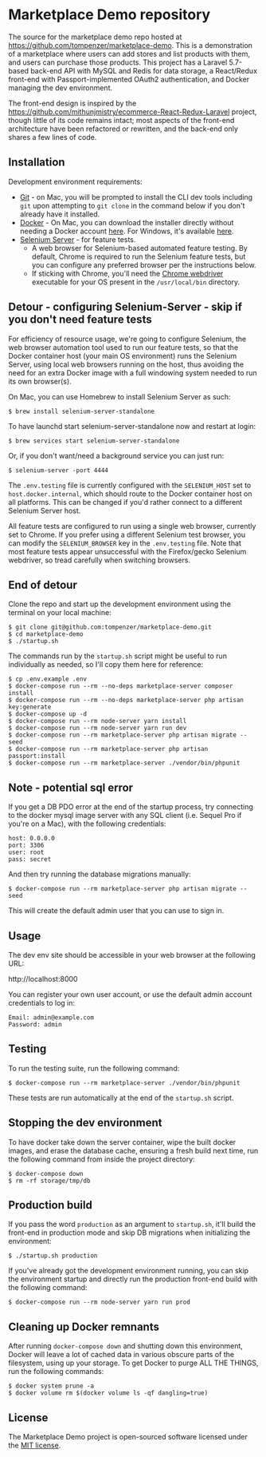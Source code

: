 # Marketplace Demo repository

The source for the marketplace demo repo hosted at
https://github.com/tompenzer/marketplace-demo. This is a demonstration of a
marketplace where users can add stores and list products with them, and users
can purchase those products. This project has a Laravel 5.7-based back-end
API with MySQL and Redis for data storage, a React/Redux front-end with
Passport-implemented OAuth2 authentication, and Docker managing the dev
environment.

The front-end design is inspired by the
https://github.com/mithunjmistry/ecommerce-React-Redux-Laravel project, though
little of its code remains intact; most aspects of the front-end architecture
have been refactored or rewritten, and the back-end only shares a few lines of
code.


## Installation

Development environment requirements:
- [Git](https://git-scm.com/) - on Mac, you will be prompted to install the CLI
dev tools including `git` upon attempting to `git clone` in the command below if
you don't already have it installed.
- [Docker](https://store.docker.com/search?offering=community&type=edition) - On
Mac, you can download the installer directly without needing a Docker account
[here](https://download.docker.com/mac/stable/Docker.dmg). For Windows, it's
available [here](https://download.docker.com/win/stable/Docker%20for%20Windows%20Installer.exe).
- [Selenium Server](https://docs.seleniumhq.org/download/) - for feature tests.
    - A web browser for Selenium-based automated feature testing. By default,
    Chrome is required to run the Selenium feature tests, but you can configure
    any preferred browser per the instructions below.
    - If sticking with Chrome, you'll need the
    [Chrome webdriver](https://sites.google.com/a/chromium.org/chromedriver/downloads)
    executable for your OS present in the `/usr/local/bin` directory.

## Detour - configuring Selenium-Server - skip if you don't need feature tests

For efficiency of resource usage, we're going to configure Selenium, the web
browser automation tool used to run our feature tests, so that the Docker
container host (your main OS environment) runs the Selenium Server, using local
web browsers running on the host, thus avoiding the need for an extra Docker
image with a full windowing system needed to run its own browser(s).

On Mac, you can use Homebrew to install Selenium Server as such:
```
$ brew install selenium-server-standalone
```
To have launchd start selenium-server-standalone now and restart at login:
```
$ brew services start selenium-server-standalone
```
Or, if you don't want/need a background service you can just run:
```
$ selenium-server -port 4444
```

The `.env.testing` file is currently configured with the `SELENIUM_HOST` set to
`host.docker.internal`, which should route to the Docker container host on all
platforms. This can be changed if you'd rather connect to a different Selenium
Server host.

All feature tests are configured to run using a single web browser, currently
set to Chrome. If you prefer using a different Selenium test browser, you can
modify the `SELENIUM_BROWSER` key in the `.env.testing` file. Note that most
feature tests appear unsuccessful with the Firefox/gecko Selenium webdriver,
so tread carefully when switching browsers.

## End of detour

Clone the repo and start up the development environment using the terminal on
your local machine:
```
$ git clone git@github.com:tompenzer/marketplace-demo.git
$ cd marketplace-demo
$ ./startup.sh
```

The commands run by the `startup.sh` script might be useful to run individually
as needed, so I'll copy them here for reference:
```
$ cp .env.example .env
$ docker-compose run --rm --no-deps marketplace-server composer install
$ docker-compose run --rm --no-deps marketplace-server php artisan key:generate
$ docker-compose up -d
$ docker-compose run --rm node-server yarn install
$ docker-compose run --rm node-server yarn run dev
$ docker-compose run --rm marketplace-server php artisan migrate --seed
$ docker-compose run --rm marketplace-server php artisan passport:install
$ docker-compose run --rm marketplace-server ./vendor/bin/phpunit
```

## Note - potential sql error
If you get a DB PDO error at the end of the startup process, try connecting to
the docker mysql image server with any SQL client (i.e. Sequel Pro if you're on
a Mac), with the following credentials:
```
host: 0.0.0.0
port: 3306
user: root
pass: secret
```

And then try running the database migrations manually:
```
$ docker-compose run --rm marketplace-server php artisan migrate --seed
```

This will create the default admin user that you can use to sign in.


## Usage

The dev env site should be accessible in your web browser at the following URL:

http://localhost:8000

You can register your own user account, or use the default admin account
credentials to log in:
```
Email: admin@example.com
Password: admin
```


## Testing

To run the testing suite, run the following command:
```
$ docker-compose run --rm marketplace-server ./vendor/bin/phpunit
```
These tests are run automatically at the end of the `startup.sh` script.


## Stopping the dev environment

To have docker take down the server container, wipe the built docker images, and
erase the database cache, ensuring a fresh build next time, run the following
command from inside the project directory:
```
$ docker-compose down
$ rm -rf storage/tmp/db
```


## Production build

If you pass the word `production` as an argument to `startup.sh`, it'll build
the front-end in production mode and skip DB migrations when initializing the
environment:
```
$ ./startup.sh production
```

If you've already got the development environment running, you can skip the
environment startup and directly run the production front-end build with the
following command:
```
$ docker-compose run --rm node-server yarn run prod
```


## Cleaning up Docker remnants

After running `docker-compose down` and shutting down this environment, Docker
will leave a lot of cached data in various obscure parts of the filesystem,
using up your storage. To get Docker to purge ALL THE THINGS, run the following
commands:
```
$ docker system prune -a
$ docker volume rm $(docker volume ls -qf dangling=true)
```


## License

The Marketplace Demo project is open-sourced software licensed under the
[MIT license](https://opensource.org/licenses/MIT).
